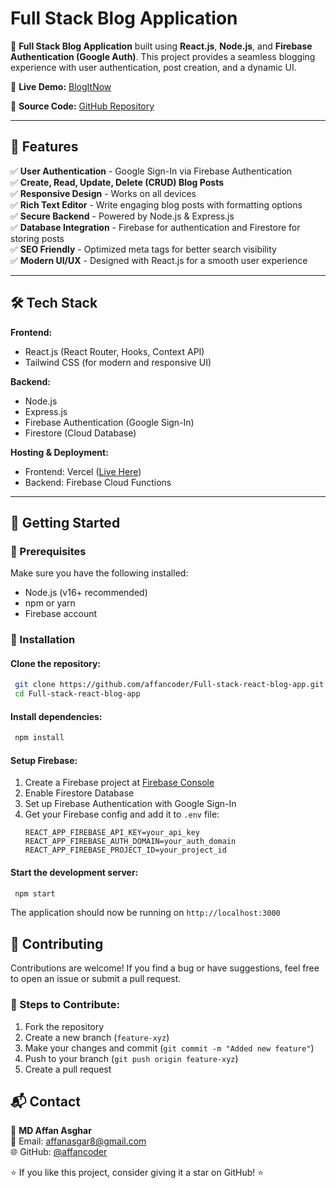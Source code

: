 # Full Stack Blog Application

🚀 **Full Stack Blog Application** built using **React.js**, **Node.js**, and **Firebase Authentication (Google Auth)**. This project provides a seamless blogging experience with user authentication, post creation, and a dynamic UI.

🔗 **Live Demo:** [BlogItNow](https://blogitnow.vercel.app/)

📂 **Source Code:** [GitHub Repository](https://github.com/affancoder/Full-stack-react-blog-app)

---

## 🌟 Features

✅ **User Authentication** - Google Sign-In via Firebase Authentication  
✅ **Create, Read, Update, Delete (CRUD) Blog Posts**  
✅ **Responsive Design** - Works on all devices  
✅ **Rich Text Editor** - Write engaging blog posts with formatting options  
✅ **Secure Backend** - Powered by Node.js & Express.js  
✅ **Database Integration** - Firebase for authentication and Firestore for storing posts  
✅ **SEO Friendly** - Optimized meta tags for better search visibility  
✅ **Modern UI/UX** - Designed with React.js for a smooth user experience  

---

## 🛠️ Tech Stack

**Frontend:**
- React.js (React Router, Hooks, Context API)
- Tailwind CSS (for modern and responsive UI)

**Backend:**
- Node.js
- Express.js
- Firebase Authentication (Google Sign-In)
- Firestore (Cloud Database)

**Hosting & Deployment:**
- Frontend: Vercel ([Live Here](https://blogitnow.vercel.app/))
- Backend: Firebase Cloud Functions

---

## 🚀 Getting Started

### 📌 Prerequisites
Make sure you have the following installed:
- Node.js (v16+ recommended)
- npm or yarn
- Firebase account

### 🔧 Installation

#### Clone the repository:
```bash
 git clone https://github.com/affancoder/Full-stack-react-blog-app.git
 cd Full-stack-react-blog-app
```

#### Install dependencies:
```bash
 npm install
```

#### Setup Firebase:
1. Create a Firebase project at [Firebase Console](https://console.firebase.google.com/)
2. Enable Firestore Database
3. Set up Firebase Authentication with Google Sign-In
4. Get your Firebase config and add it to `.env` file:
   ```env
   REACT_APP_FIREBASE_API_KEY=your_api_key
   REACT_APP_FIREBASE_AUTH_DOMAIN=your_auth_domain
   REACT_APP_FIREBASE_PROJECT_ID=your_project_id
   ```

#### Start the development server:
```bash
 npm start
```

The application should now be running on `http://localhost:3000`


## 🤝 Contributing

Contributions are welcome! If you find a bug or have suggestions, feel free to open an issue or submit a pull request.

### 📌 Steps to Contribute:
1. Fork the repository
2. Create a new branch (`feature-xyz`)
3. Make your changes and commit (`git commit -m "Added new feature"`)
4. Push to your branch (`git push origin feature-xyz`)
5. Create a pull request

## 📬 Contact
👤 **MD Affan Asghar**  
📧 Email: [affanasgar8@gmail.com](mailto:affanasgar8@gmail.com)  
🌐 GitHub: [@affancoder](https://github.com/affancoder)  

⭐ If you like this project, consider giving it a star on GitHub! ⭐
